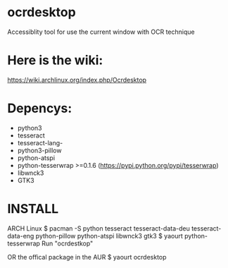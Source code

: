 # ocrdesktop
Accessiblity tool for use the current window with OCR technique 

# Here is the wiki:
https://wiki.archlinux.org/index.php/Ocrdesktop

# Depencys:
- python3
- tesseract
- tesseract-lang-<yourLanguageCode>
- python3-pillow
- python-atspi
- python-tesserwrap >=0.1.6 (https://pypi.python.org/pypi/tesserwrap)
- libwnck3
- GTK3

# INSTALL 
ARCH Linux
$ pacman -S python tesseract tesseract-data-deu tesseract-data-eng python-pillow python-atspi libwnck3 gtk3
$ yaourt python-tesserwrap
Run "ocrdestkop"

OR the offical package in the AUR
$ yaourt ocrdesktop
